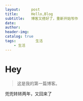 ```yaml
---
layout:     post  
title:      Hello,Blog  
subtitle:   博客又搭好了，重新开始写作
date:         
author:  
header-img: 
catalog: true  
tags:         生活  
    - 生活
---
```


# Hey
> 这是我的第一篇博客。

兜兜转转两年，又回来了